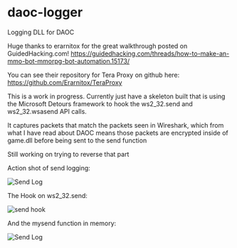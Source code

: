 # daoc-logger
Logging DLL for DAOC

Huge thanks to erarnitox for the great walkthrough posted on GuidedHacking.com! https://guidedhacking.com/threads/how-to-make-an-mmo-bot-mmorpg-bot-automation.15173/

You can see their repository for Tera Proxy on github here: https://github.com/Erarnitox/TeraProxy

This is a work in progress.  Currently just have a skeleton built that is using the Microsoft Detours framework to hook the ws2_32.send and ws2_32.wsasend API calls.

It captures packets that match the packets seen in Wireshark, which from what I have read about DAOC means those packets are encrypted inside of game.dll before being sent to the send function

Still working on trying to reverse that part

Action shot of send logging:

![Send Log](https://github.com/towbes/daoc-logger/blob/main/images/sendlogging.JPG?raw=true)

The Hook on ws2_32.send:

![send hook](https://github.com/towbes/daoc-logger/blob/main/images/ws2_32sendjump.JPG?raw=true)

And the mysend function in memory:

![Send Log](https://github.com/towbes/daoc-logger/blob/main/images/mysend.JPG?raw=true)